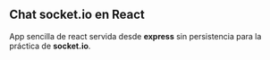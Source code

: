 ## Chat socket.io en React
App sencilla de react servida desde __express__ sin persistencia para la práctica de __socket.io__.